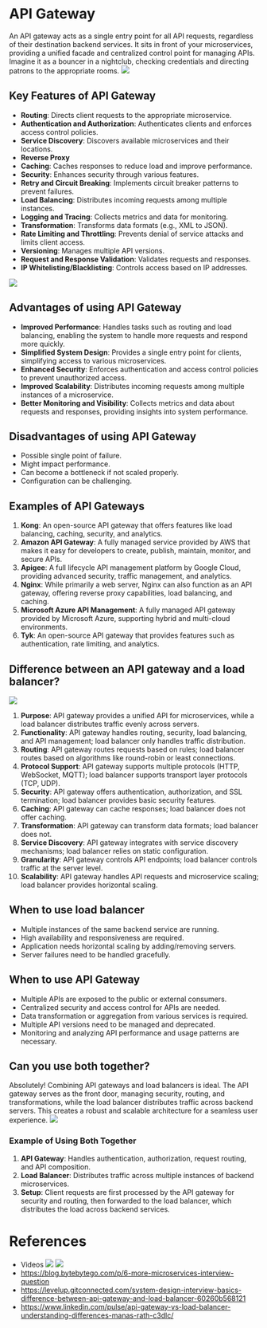# API Gateway
An API gateway acts as a single entry point for all API requests, regardless of their destination backend services. It sits in front of your microservices, providing a unified facade and centralized control point for managing APIs. Imagine it as a bouncer in a nightclub, checking credentials and directing patrons to the appropriate rooms.
![](../resources/basics/ag_lb/api_gateway.webp)
## Key Features of API Gateway
- **Routing**: Directs client requests to the appropriate microservice.
- **Authentication and Authorization**: Authenticates clients and enforces access control policies.
- **Service Discovery**: Discovers available microservices and their locations.
- **Reverse Proxy**
- **Caching**: Caches responses to reduce load and improve performance.
- **Security**: Enhances security through various features.
- **Retry and Circuit Breaking**: Implements circuit breaker patterns to prevent failures.
- **Load Balancing**: Distributes incoming requests among multiple instances.
- **Logging and Tracing**: Collects metrics and data for monitoring.
- **Transformation**: Transforms data formats (e.g., XML to JSON).
- **Rate Limiting and Throttling**: Prevents denial of service attacks and limits client access.
- **Versioning**: Manages multiple API versions.
- **Request and Response Validation**: Validates requests and responses.
- **IP Whitelisting/Blacklisting**: Controls access based on IP addresses.


![](../resources/basics/ag_lb/api_gateway_detailed.webp)
## Advantages of using API Gateway
- **Improved Performance**: Handles tasks such as routing and load balancing, enabling the system to handle more requests and respond more quickly.
- **Simplified System Design**: Provides a single entry point for clients, simplifying access to various microservices.
- **Enhanced Security**: Enforces authentication and access control policies to prevent unauthorized access.
- **Improved Scalability**: Distributes incoming requests among multiple instances of a microservice.
- **Better Monitoring and Visibility**: Collects metrics and data about requests and responses, providing insights into system performance.


## Disadvantages of using API Gateway
* Possible single point of failure.
* Might impact performance.
* Can become a bottleneck if not scaled properly.
* Configuration can be challenging.

## Examples of API Gateways

1. **Kong**: An open-source API gateway that offers features like load balancing, caching, security, and analytics.
1. **Amazon API Gateway**: A fully managed service provided by AWS that makes it easy for developers to create, publish, maintain, monitor, and secure APIs.
1. **Apigee**: A full lifecycle API management platform by Google Cloud, providing advanced security, traffic management, and analytics.
1. **Nginx**: While primarily a web server, Nginx can also function as an API gateway, offering reverse proxy capabilities, load balancing, and caching.
1. **Microsoft Azure API Management**: A fully managed API gateway provided by Microsoft Azure, supporting hybrid and multi-cloud environments.
1. **Tyk**: An open-source API gateway that provides features such as authentication, rate limiting, and analytics.

## Difference between an API gateway and a load balancer?
![](../resources/basics/ag_lb/api_gateway_vs_load_balancer.webp)
1. **Purpose**: API gateway provides a unified API for microservices, while a load balancer distributes traffic evenly across servers.
2. **Functionality**: API gateway handles routing, security, load balancing, and API management; load balancer only handles traffic distribution.
3. **Routing**: API gateway routes requests based on rules; load balancer routes based on algorithms like round-robin or least connections.
4. **Protocol Support**: API gateway supports multiple protocols (HTTP, WebSocket, MQTT); load balancer supports transport layer protocols (TCP, UDP).
5. **Security**: API gateway offers authentication, authorization, and SSL termination; load balancer provides basic security features.
6. **Caching**: API gateway can cache responses; load balancer does not offer caching.
7. **Transformation**: API gateway can transform data formats; load balancer does not.
8. **Service Discovery**: API gateway integrates with service discovery mechanisms; load balancer relies on static configuration.
9. **Granularity**: API gateway controls API endpoints; load balancer controls traffic at the server level.
10. **Scalability**: API gateway handles API requests and microservice scaling; load balancer provides horizontal scaling.


## When to use load balancer
- Multiple instances of the same backend service are running.
- High availability and responsiveness are required.
- Application needs horizontal scaling by adding/removing servers.
- Server failures need to be handled gracefully.

## When to use API Gateway
- Multiple APIs are exposed to the public or external consumers.
- Centralized security and access control for APIs are needed.
- Data transformation or aggregation from various services is required.
- Multiple API versions need to be managed and deprecated.
- Monitoring and analyzing API performance and usage patterns are necessary.

## Can you use both together?
Absolutely! Combining API gateways and load balancers is ideal. The API gateway serves as the front door, managing security, routing, and transformations, while the load balancer distributes traffic across backend servers. This creates a robust and scalable architecture for a seamless user experience.
![](../resources/basics/ag_lb/ag_lb_together.png)

### Example of Using Both Together

1. **API Gateway**: Handles authentication, authorization, request routing, and API composition.
2. **Load Balancer**: Distributes traffic across multiple instances of backend microservices.
3. **Setup**: Client requests are first processed by the API gateway for security and routing, then forwarded to the load balancer, which distributes the load across backend services.

# References
* Videos
    [![](https://img.youtube.com/vi/6ULyxuHKxg8/maxresdefault.jpg)](https://www.youtube.com/watch?v=6ULyxuHKxg8)
    [![](https://img.youtube.com/vi/RqfaTIWc3LQ/maxresdefault.jpg)](https://www.youtube.com/watch?v=RqfaTIWc3LQ)
* https://blog.bytebytego.com/p/6-more-microservices-interview-question
* https://levelup.gitconnected.com/system-design-interview-basics-difference-between-api-gateway-and-load-balancer-60260b568121
* https://www.linkedin.com/pulse/api-gateway-vs-load-balancer-understanding-differences-manas-rath-c3dlc/